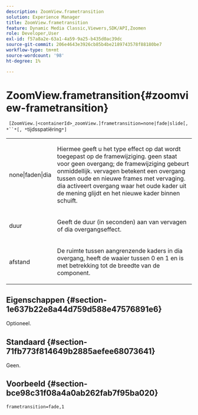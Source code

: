 ```yaml
---
description: ZoomView.frametransition
solution: Experience Manager
title: ZoomView.frametransition
feature: Dynamic Media Classic,Viewers,SDK/API,Zoomen
role: Developer,User
exl-id: f57a8a2e-63a1-4a59-9a25-b435d0ac39dc
source-git-commit: 206e4643e3926cb85b4be2189743578f88180be7
workflow-type: tm+mt
source-wordcount: '98'
ht-degree: 1%

---
```


# ZoomView.frametransition{#zoomview-frametransition}

` [ZoomView.|<containerId>_zoomView.]frametransition=none|fade|slide[, *``*[, *`tijdsspatiëring`*]`

<table id="table_D5992FCFF26046079089652B211BB6C5"> 
 <tbody> 
  <tr> 
   <td colname="col1"> <p> <span class="codeph"> none|faden|dia  </span> </p> </td> 
   <td colname="col2"> <p>Hiermee geeft u het type effect op dat wordt toegepast op de framewijziging. <span class="codeph"> geen  </span> staat voor geen overgang; de framewijziging gebeurt onmiddellijk. <span class="codeph"> vervagen  </span> betekent een overgang tussen oude en nieuwe frames met vervaging. <span class="codeph"> dia  </span> activeert overgang waar het oude kader uit de mening glijdt en het nieuwe kader binnen schuift. </p> </td> 
  </tr> 
  <tr> 
   <td colname="col1"> <p> <span class="codeph"> <span class="varname"> duur  </span> </span> </p> </td> 
   <td colname="col2"> <p>Geeft de duur (in seconden) aan van <span class="codeph"> vervagen </span> of <span class="codeph"> dia </span> overgangseffect. </p> </td> 
  </tr> 
  <tr> 
   <td colname="col1"> <p> <span class="codeph"> <span class="varname"> afstand  </span> </span> </p> </td> 
   <td colname="col2"> <p>De ruimte tussen aangrenzende kaders in <span class="codeph"> dia </span> overgang, heeft de waaier tussen <span class="codeph"> 0 </span> en <span class="codeph"> 1 </span> en is met betrekking tot de breedte van de component. </p> </td> 
  </tr> 
 </tbody> 
</table>

## Eigenschappen {#section-1e637b22e8a44d759d588e47576891e6}

Optioneel.

## Standaard {#section-71fb773f814649b2885aefee68073641}

Geen.

## Voorbeeld {#section-bce98c31f08a4a0ab262fab7f95ba020}

`frametransition=fade,1`
